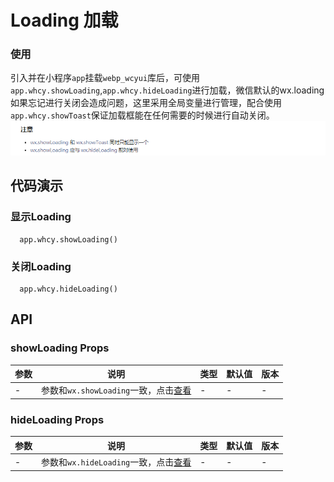 # Loading 加载

### 使用

引入并在小程序`app`挂载`webp_wcyui`库后，可使用`app.whcy.showLoading`,`app.whcy.hideLoading`进行加载，微信默认的wx.loading如果忘记进行关闭会造成问题，这里采用全局变量进行管理，配合使用`app.whcy.showToast`保证加载框能在任何需要的时候进行自动关闭。
<img style="width: 600px;" src="https://raw.githubusercontent.com/MGYYM/webp_wcyui/master/docs/static/image/loding-tip.png" />

## 代码演示

### 显示Loading

```
  app.whcy.showLoading()
```


### 关闭Loading

```
  app.whcy.hideLoading()
```
## API

### showLoading Props

| 参数 | 说明 | 类型 | 默认值 | 版本 |
| --- | --- | --- | --- | --- |
| - | 参数和`wx.showLoading`一致，点击[查看](https://developers.weixin.qq.com/miniprogram/dev/api/ui/interaction/wx.showLoading.html) | - | - | - |

### hideLoading Props

| 参数 | 说明 | 类型 | 默认值 | 版本 |
| --- | --- | --- | --- | --- |
| - | 参数和`wx.hideLoading`一致，点击[查看](https://developers.weixin.qq.com/miniprogram/dev/api/ui/interaction/wx.hideLoading.html) | - | - | - |


